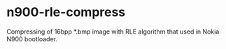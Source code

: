n900-rle-compress
=================

Compressing of 16bpp *.bmp image with RLE algorithm that used in Nokia N900 bootloader.